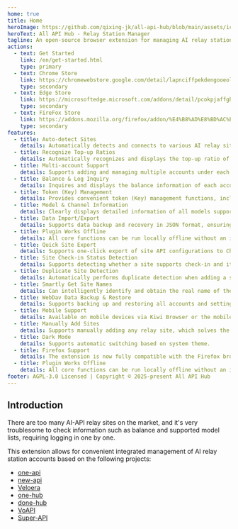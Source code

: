 ```yaml
---
home: true
title: Home
heroImage: https://github.com/qixing-jk/all-api-hub/blob/main/assets/icon.png?raw=true
heroText: All API Hub - Relay Station Manager
tagline: An open-source browser extension for managing AI relay station accounts.
actions:
  - text: Get Started
    link: /en/get-started.html
    type: primary
  - text: Chrome Store
    link: https://chromewebstore.google.com/detail/lapnciffpekdengooeolaienkeoilfeo
    type: secondary
  - text: Edge Store
    link: https://microsoftedge.microsoft.com/addons/detail/pcokpjaffghgipcgjhapgdpeddlhblaa
    type: secondary
  - text: FireFox Store
    link: https://addons.mozilla.org/firefox/addon/%E4%B8%AD%E8%BD%AC%E7%AB%99%E7%AE%A1%E7%90%86%E5%99%A8-all-api-hub
    type: secondary
features:
  - title: Auto-detect Sites
    details: Automatically detects and connects to various AI relay sites, creating and adding access tokens with a single click to simplify the initial setup process.
  - title: Recognize Top-up Ratios
    details: Automatically recognizes and displays the top-up ratio of the relay station, helping you to clearly evaluate and maximize your fund utilization.
  - title: Multi-account Support
    details: Supports adding and managing multiple accounts under each relay station, with support for account grouping and switching, easily meeting your needs for using and isolating multiple accounts.
  - title: Balance & Log Inquiry
    details: Inquires and displays the balance information of each account in real-time, and provides detailed usage logs, allowing you to fully grasp your consumption dynamics.
  - title: Token (Key) Management
    details: Provides convenient token (Key) management functions, including viewing, copying, and refreshing, to ensure safe and efficient operations.
  - title: Model & Channel Information
    details: Clearly displays detailed information of all models supported by the site and their associated channels, helping you make the best model choice.
  - title: Data Import/Export
    details: Supports data backup and recovery in JSON format, ensuring data security.
  - title: Plugin Works Offline
    details: All core functions can be run locally offline without an internet connection, effectively protecting your data privacy and ensuring stability.
  - title: Quick Site Export
    details: Supports one-click export of site API configurations to CherryStudio and New API, simplifying the process of adding upstream providers to these platforms.
  - title: Site Check-in Status Detection
    details: Supports detecting whether a site supports check-in and its check-in status.
  - title: Duplicate Site Detection
    details: Automatically performs duplicate detection when adding a site to avoid duplicate sites in the list and keep the data clean.
  - title: Smartly Get Site Names
    details: Can intelligently identify and obtain the real name of the site, rather than simply displaying the domain name, improving readability.
  - title: WebDav Data Backup & Restore
    details: Supports backing up and restoring all accounts and settings via WebDav, ensuring data security and enabling cross-device synchronization.
  - title: Mobile Support
    details: Available on mobile devices via Kiwi Browser or the mobile version of Firefox for a full feature experience.
  - title: Manually Add Sites
    details: Supports manually adding any relay site, which solves the problem of not being able to add a site when automatic recognition fails, enhancing flexibility.
  - title: Dark Mode
    details: Supports automatic switching based on system theme.
  - title: Firefox Support
    details: The extension is now fully compatible with the Firefox browser, providing a seamless experience for Firefox users.
  - title: Plugin Works Offline
    details: All core functions can be run locally offline without an internet connection, effectively protecting your data privacy and ensuring stability.
footer: AGPL-3.0 Licensed | Copyright © 2025-present All API Hub
---
```


## Introduction

There are too many AI-API relay sites on the market, and it's very troublesome to check information such as balance and supported model lists, requiring logging in one by one.

This extension allows for convenient integrated management of AI relay station accounts based on the following projects:

- [one-api](https://github.com/songquanpeng/one-api)
- [new-api](https://github.com/QuantumNous/new-api)
- [Veloera](https://github.com/Veloera/Veloera)
- [one-hub](https://github.com/MartialBE/one-hub)
- [done-hub](https://github.com/deanxv/done-hub)
- [VoAPI](https://github.com/VoAPI/VoAPI)
- [Super-API](https://github.com/SuperAI-Api/Super-API)